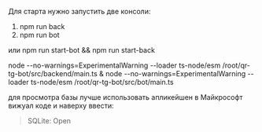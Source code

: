 Для старта нужно запустить две консоли:
1) npm run back
2) npm run bot

или
 npm run start-bot && npm run start-back

 node --no-warnings=ExperimentalWarning --loader ts-node/esm /root/qr-tg-bot/src/backend/main.ts &
 node --no-warnings=ExperimentalWarning --loader ts-node/esm /root/qr-tg-bot/src/bot/main.ts

для просмотра базы лучше использовать апликейшен в Майкрософт вижуал коде и наверху ввести:
>SQLite: Open